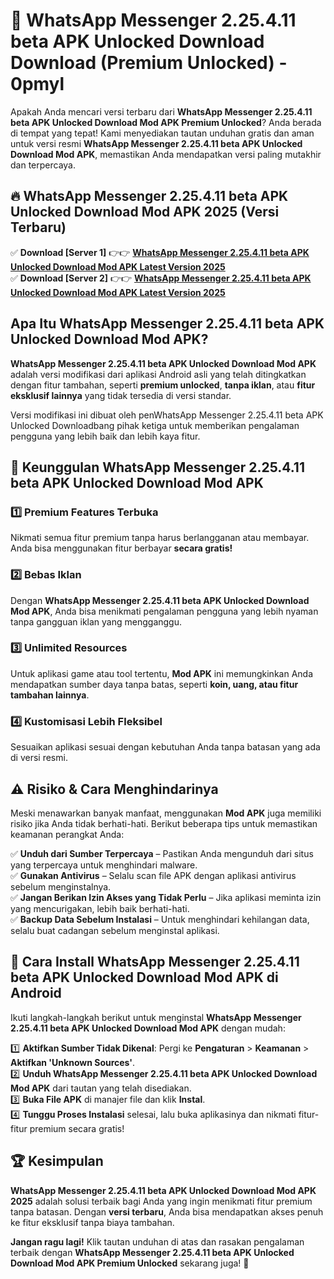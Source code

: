 # 🎯 WhatsApp Messenger 2.25.4.11 beta APK Unlocked Download  Download (Premium Unlocked) -  0pmyl

Apakah Anda mencari versi terbaru dari **WhatsApp Messenger 2.25.4.11 beta APK Unlocked Download Mod APK Premium Unlocked**? Anda berada di tempat yang tepat! Kami menyediakan tautan unduhan gratis dan aman untuk versi resmi **WhatsApp Messenger 2.25.4.11 beta APK Unlocked Download Mod APK**, memastikan Anda mendapatkan versi paling mutakhir dan terpercaya.

## 🔥 WhatsApp Messenger 2.25.4.11 beta APK Unlocked Download Mod APK 2025 (Versi Terbaru)

✅ **Download [Server 1]** 👉👉 [**WhatsApp Messenger 2.25.4.11 beta APK Unlocked Download Mod APK Latest Version 2025**](https://momento.my/?title=WhatsApp_Messenger_2.25.4.11_beta_APK_Unlocked_Download)  
✅ **Download [Server 2]** 👉👉 [**WhatsApp Messenger 2.25.4.11 beta APK Unlocked Download Mod APK Latest Version 2025**](https://momento.my/?title=WhatsApp_Messenger_2.25.4.11_beta_APK_Unlocked_Download)  

## Apa Itu WhatsApp Messenger 2.25.4.11 beta APK Unlocked Download Mod APK?

**WhatsApp Messenger 2.25.4.11 beta APK Unlocked Download Mod APK** adalah versi modifikasi dari aplikasi Android asli yang telah ditingkatkan dengan fitur tambahan, seperti **premium unlocked**, **tanpa iklan**, atau **fitur eksklusif lainnya** yang tidak tersedia di versi standar.

Versi modifikasi ini dibuat oleh penWhatsApp Messenger 2.25.4.11 beta APK Unlocked Downloadbang pihak ketiga untuk memberikan pengalaman pengguna yang lebih baik dan lebih kaya fitur.

## 🎯 Keunggulan WhatsApp Messenger 2.25.4.11 beta APK Unlocked Download Mod APK

### 1️⃣ Premium Features Terbuka
Nikmati semua fitur premium tanpa harus berlangganan atau membayar. Anda bisa menggunakan fitur berbayar **secara gratis!**

### 2️⃣ Bebas Iklan
Dengan **WhatsApp Messenger 2.25.4.11 beta APK Unlocked Download Mod APK**, Anda bisa menikmati pengalaman pengguna yang lebih nyaman tanpa gangguan iklan yang mengganggu.

### 3️⃣ Unlimited Resources
Untuk aplikasi game atau tool tertentu, **Mod APK** ini memungkinkan Anda mendapatkan sumber daya tanpa batas, seperti **koin, uang, atau fitur tambahan lainnya**.

### 4️⃣ Kustomisasi Lebih Fleksibel
Sesuaikan aplikasi sesuai dengan kebutuhan Anda tanpa batasan yang ada di versi resmi.

## ⚠️ Risiko & Cara Menghindarinya

Meski menawarkan banyak manfaat, menggunakan **Mod APK** juga memiliki risiko jika Anda tidak berhati-hati. Berikut beberapa tips untuk memastikan keamanan perangkat Anda:

✅ **Unduh dari Sumber Terpercaya** – Pastikan Anda mengunduh dari situs yang terpercaya untuk menghindari malware.  
✅ **Gunakan Antivirus** – Selalu scan file APK dengan aplikasi antivirus sebelum menginstalnya.  
✅ **Jangan Berikan Izin Akses yang Tidak Perlu** – Jika aplikasi meminta izin yang mencurigakan, lebih baik berhati-hati.  
✅ **Backup Data Sebelum Instalasi** – Untuk menghindari kehilangan data, selalu buat cadangan sebelum menginstal aplikasi.

## 📌 Cara Install WhatsApp Messenger 2.25.4.11 beta APK Unlocked Download Mod APK di Android

Ikuti langkah-langkah berikut untuk menginstal **WhatsApp Messenger 2.25.4.11 beta APK Unlocked Download Mod APK** dengan mudah:

1️⃣ **Aktifkan Sumber Tidak Dikenal**: Pergi ke **Pengaturan** > **Keamanan** > **Aktifkan 'Unknown Sources'**.  
2️⃣ **Unduh WhatsApp Messenger 2.25.4.11 beta APK Unlocked Download Mod APK** dari tautan yang telah disediakan.  
3️⃣ **Buka File APK** di manajer file dan klik **Instal**.  
4️⃣ **Tunggu Proses Instalasi** selesai, lalu buka aplikasinya dan nikmati fitur-fitur premium secara gratis!

## 🏆 Kesimpulan

**WhatsApp Messenger 2.25.4.11 beta APK Unlocked Download Mod APK 2025** adalah solusi terbaik bagi Anda yang ingin menikmati fitur premium tanpa batasan. Dengan **versi terbaru**, Anda bisa mendapatkan akses penuh ke fitur eksklusif tanpa biaya tambahan.

**Jangan ragu lagi!** Klik tautan unduhan di atas dan rasakan pengalaman terbaik dengan **WhatsApp Messenger 2.25.4.11 beta APK Unlocked Download Mod APK Premium Unlocked** sekarang juga! 🚀
